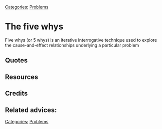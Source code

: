 [Categories:](../Categories/index.md) [Problems](../Categories/Problems.md)
# The five whys
Five whys (or 5 whys) is an iterative interrogative technique used to explore the cause-and-effect relationships underlying a particular problem
## Quotes

## Resources

## Credits

## Related advices:


[Categories:](../Categories/index.md) [Problems](../Categories/Problems.md)